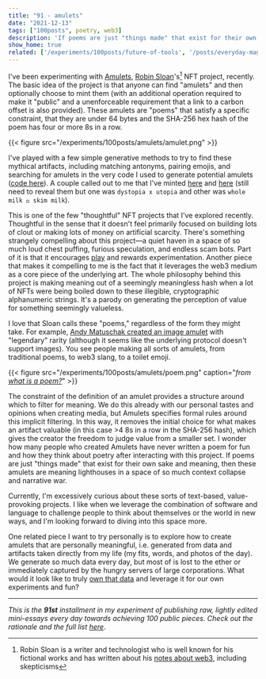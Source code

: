 ```yaml
---
title: "91 - amulets"
date: "2021-12-13"
tags: ["100posts", poetry, web3]
description: 'If poems are just "things made" that exist for their own sake and meaning, then these amulets are meaning lighthouses in a space of so much context collapse and narrative war.'
show_home: true
related: ['/experiments/100posts/future-of-tools', '/posts/everyday-magic']
---
```


I've been experimenting with [Amulets](https://text.bargains/amulet/), [Robin Sloan](https://www.robinsloan.com/)'s[^1] NFT project, recently. The basic idea of the project is that anyone can find "amulets" and then optionally choose to mint them (with an additional operation required to make it "public" and a unenforceable requirement that a link to a carbon offset is also provided). These amulets are "poems" that satisfy a specific constraint, that they are under 64 bytes and the SHA-256 hex hash of the poem has four or more 8s in a row. 

{{< figure src="/experiments/100posts/amulets/amulet.png" >}}

I've played with a few simple generative methods to try to find these mythical artifacts, including matching antonyms, pairing emojis, and searching for amulets in the very code I used to generate potential amulets ([code here](https://github.com/spencerc99/amulet-generator)). A couple called out to me that I've minted [here](https://opensea.io/assets/0x2a2127753653f6210d26f5b470738bf13b73423d/47232614580438978530007845431056473875290305463272078335171762529974128416684) and [here](https://opensea.io/assets/0x2a2127753653f6210d26f5b470738bf13b73423d/114961935544821360468780502757959824441268491845104758778953342517860250386706) (still need to reveal them but one was `dystopia x utopia` and other was `whole milk ⚖️ skim milk`). 

This is one of the few "thoughtful" NFT projects that I've explored recently. Thoughtful in the sense that it doesn't feel primarily focused on building lots of clout or making lots of money on artificial scarcity. There's something strangely compelling about this project—a quiet haven in a space of so much loud chest puffing, furious speculation, and endless scam bots. Part of it is that it encourages [play](/posts/everyday-magic) and rewards experimentation. Another piece that makes it compelling to me is the fact that it leverages the web3 medium as a core piece of the underlying art. The whole philosophy behind this project is making meaning out of a seemingly meaningless hash when a lot of NFTs were being boiled down to these illegible, cryptographic alphanumeric strings. It's a parody on generating the perception of value for something seemingly valueless. 

I love that Sloan calls these "poems," regardless of the form they might take. For example, [Andy Matuschak created an image amulet](https://twitter.com/andy_matuschak/status/1436122767917666304?s=20) with "legendary" rarity (although it seems like the underlying protocol doesn't support images). You see people making all sorts of amulets, from traditional poems, to web3 slang, to a toilet emoji. 

{{< figure src="/experiments/100posts/amulets/poem.png" caption="*from [what is a poem?](https://www.theatlantic.com/entertainment/archive/2013/11/what-is-a-poem/281835/)*" >}}

The constraint of the definition of an amulet provides a structure around which to filter for meaning. We do this already with our personal tastes and opinions when creating media, but Amulets specifies formal rules around this implicit filtering. In this way, it removes the initial choice for what makes an artifact valuable (in this case >4 8s in a row in the SHA-256 hash), which gives the creator the freedom to judge value from a smaller set. I wonder how many people who created Amulets have never written a poem for fun and how they think about poetry after interacting with this project. If poems are just "things made" that exist for their own sake and meaning, then these amulets are meaning lighthouses in a space of so much context collapse and narrative war.

Currently, I'm excessively curious about these sorts of text-based, value-provoking projects. I like when we leverage the combination of software and language to challenge people to think about themselves or the world in new ways, and I'm looking forward to diving into this space more. 

One related piece I want to try personally is to explore how to create amulets that are personally meaningful, i.e. generated from data and artifacts taken directly from my life (my fits, words, and photos of the day). We generate so much data every day, but most of is lost to the ether or immediately captured by the hungry servers of large corporations. What would it look like to truly [own that data](/experiments/100posts/future-of-tools) and leverage it for our own experiments and fun?

[^1]: Robin Sloan is a writer and technologist who is well known for his fictional works and has written about his [notes about web3](https://www.robinsloan.com/archive/notes-on-web3/), including skepticisms

---
*This is the **91st** installment in my experiment of publishing raw, lightly edited mini-essays every day towards achieving 100 public pieces. Check out the rationale and the full list [here](/experiments/100posts/)*.
